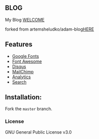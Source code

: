 ## BLOG

My Blog [WELCOME](https://stonybean.github.io)

forked from artemsheludko/adam-blog[HERE]([WELCOME](https://stonybean.github.io))

## Features

- [Google Fonts](https://fonts.google.com/)
- [Font Awesome](http://fontawesome.io/)
- [Disqus](https://disqus.com/)
- [MailChimp](https://mailchimp.com/)
- [Analytics](https://analytics.google.com/analytics/web/)
- [Search](https://github.com/christian-fei/Simple-Jekyll-Search)

## Installation:

Fork the ``master`` branch.

### License

GNU General Public License v3.0
